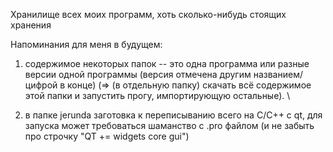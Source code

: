Хранилище всех моих программ, хоть сколько-нибудь стоящих хранения

Напоминания для меня в будущем: 

1) содержимое некоторых папок -- это одна программа или разные версии одной программы (версия отмечена другим названием/цифрой в конце) (=> (в отдельную папку) скачать всё содержимое этой папки и запустить прогу, импортирующую остальные). \

2) в папке jerunda заготовка к переписыванию всего на C/C++ с qt, для запуска может требоваться шаманство с .pro файлом (и не забыть про строчку "QT += widgets core gui")
